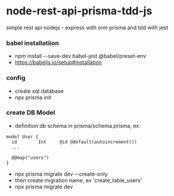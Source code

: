# node-rest-api-prisma-tdd-js
simple rest api nodejs - express with orm prisma and tdd with jest

### babel installatiion
- npm install --save-dev babel-jest @babel/preset-env
- https://babeljs.io/setup#installation

### config
- create sql database
- npx prisma init

### create DB Model
- definition db schema in prisma/schema.prisma, ex:
```
model User {
  id        Int     @id @default(autoincrement())
  ...

  @@map("users")
}
```
- npx prisma migrate dev --create-only
- then create migration name, ex 'create_table_users'
- npx prisma migrate dev
